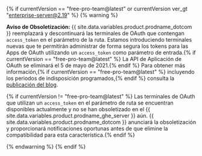 {% if currentVersion == "free-pro-team@latest" or currentVersion ver_gt "enterprise-server@2.19" %}
{% warning %}

**Aviso de Obsoletización:** {{ site.data.variables.product.prodname_dotcom }} reemplazará y descontinuará las terminales de OAuth que contengan `access_token` en el parámetro de la ruta. Estamos introduciendo terminales nuevas que te permitirán administrar de forma segura los tokens para las Apps de OAuth utilizando un `access_token` como parámetro de entrada.{% if currentVersion == "free-pro-team@latest" %} La API de Aplicación de OAuth se eliminará el 5 de mayo de 2021.{% endif %} Para obtener más información,{% if currentVersion == "free-pro-team@latest" %} incluyendo los periodos de indisposición programados,{% endif %} consulta la [publicación del blog](https://developer.github.com/changes/2020-02-14-deprecating-oauth-app-endpoint/).

{% if currentVersion != "free-pro-team@latest" %} Las terminales de OAuth que utilizan un `access_token` en el parámetro de ruta se encuentran disponibles actualmente y no se han obsoletizado en el {{ site.data.variables.product.prodname_ghe_server }} aún. {{ site.data.variables.product.prodname_dotcom }} anunciará la obsoletización y proporcionará notificaciones oportunas antes de que elimine la compatibilidad para esta característica.{% endif %}

{% endwarning %}
{% endif %}
